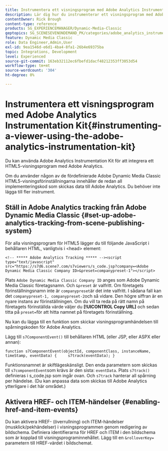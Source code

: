 ```yaml
---
title: Instrumentera ett visningsprogram med Adobe Analytics Instrumentation Kit
description: Lär dig hur du instrumenterar ett visningsprogram med Adobe Analytics Instrumentation Kit i Adobe Dynamic Media Classic.
contentOwner: Rick Brough
content-type: reference
products: SG_EXPERIENCEMANAGER/Dynamic-Media-Classic
geptopics: SG_SCENESEVENONDEMAND_PK/categories/adobe_analytics_instrumentation_kit
feature: Dynamic Media Classic
role: Data Engineer,Admin,User
exl-id: 9ea1546d-e6d1-4ba4-8fa1-26b4e69375ba
topic: Integrations, Development
level: Experienced
source-git-commit: 163eb32112ec6fbefd1dacf48212353ff3053d54
workflow-type: tm+mt
source-wordcount: '304'
ht-degree: 0%

---
```


# Instrumentera ett visningsprogram med Adobe Analytics Instrumentation Kit{#instrumenting-a-viewer-using-the-adobe-analytics-instrumentation-kit}

Du kan använda Adobe Analytics Instrumentation Kit för att integrera ett HTML5-visningsprogram med Adobe Analytics.

Om du använder någon av de fördefinierade Adobe Dynamic Media Classic HTML5-visningsförinställningarna innehåller de redan all implementeringskod som skickas data till Adobe Analytics. Du behöver inte lägga till fler instrument.

## Ställ in Adobe Analytics tracking från Adobe Dynamic Media Classic {#set-up-adobe-analytics-tracking-from-scene-publishing-system}

För alla visningsprogram för HTML5 lägger du till följande JavaScript i behållaren HTML, vanligtvis i &lt;head> element:

```as3
<!-- ***** Adobe Analytics Tracking ***** --><script type="text/javascript" src="https://s7d6.scene7.com/s7viewers/s_code.jsp?company=<Adobe Dynamic Media Classic Company ID>&preset=companypreset-1"></script>
```

Plats `Adobe Dynamic Media Classic Company ID` anges som Adobe Dynamic Media Classic företagsnamn. Och `&preset` är valfritt. Om företagets förinställningsnamn inte är `companypreset`är det inte valfritt. I sådana fall kan det `companypreset-1, companypreset-2`och så vidare. Den högre siffran är en nyare instans av förinställningen. Om du vill ta reda på rätt namn på företagets förinställda värde väljer du **[!UICONTROL Copy URL]** och sedan titta på `preset=`för att hitta namnet på företagets förinställning.

Nu kan du lägga till en funktion som skickar visningsprogramhändelsen till spårningskoden för Adobe Analytics.

Lägg till `s7ComponentEvent()` till behållaren HTML (eller JSP, eller ASPX eller annan):

```as3
function s7ComponentEvent(objectId, componentClass, instanceName, timeStamp, eventData) {     s7track(eventData); }
```

Funktionsnamnet är skiftlägeskänsligt. Den enda parametern som skickas till `s7componentEvent`som krävs är den sista: `eventData`. Plats `s7track()` definieras i s_code.jsp som ingår ovan. Och `s7track` hanterar all spårning per händelse. (Du kan anpassa data som skickas till Adobe Analytics ytterligare i det här området.)

## Aktivera HREF- och ITEM-händelser {#enabling-href-and-item-events}

Du kan aktivera HREF- (överrullning) och ITEM-händelser (musklick/pekhändelser) i visningsprogrammen genom redigering av bildschema. Definiera identifierarna för HREF och ITEM i den bildschema som är kopplad till visningsprograminnehållet. Lägg till en `&rolloverKey=` parametern till HREF-värdet i bildschemat.
